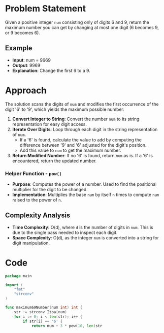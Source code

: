 # Problem Statement
Given a positive integer `num` consisting only of digits 6 and 9, return the maximum number you can get by changing at most one digit (6 becomes 9, or 9 becomes 6).

## Example
- **Input**: num = 9669
- **Output**: 9969
- **Explanation**: Change the first 6 to a 9.

# Approach
The solution scans the digits of `num` and modifies the first occurrence of the digit '6' to '9', which yields the maximum possible number:
1. **Convert Integer to String**: Convert the number `num` to its string representation for easy digit access.
2. **Iterate Over Digits**: Loop through each digit in the string representation of `num`.
    - If a '6' is found, calculate the value to add by computing the difference between '9' and '6' adjusted for the digit's position.
    - Add this value to `num` to get the maximum number.
3. **Return Modified Number**: If no '6' is found, return `num` as is. If a '6' is encountered, return the updated number.

### Helper Function - `pow()`
- **Purpose**: Computes the power of a number. Used to find the positional multiplier for the digit to be changed.
- **Implementation**: Multiplies the base `num` by itself `n` times to compute `num` raised to the power of `n`.

## Complexity Analysis
- **Time Complexity**: O(d), where `d` is the number of digits in `num`. This is due to the single pass needed to inspect each digit.
- **Space Complexity**: O(d), as the integer `num` is converted into a string for digit manipulation.

# Code
```go
package main

import (
	"fmt"
	"strconv"
)

func maximum69Number(num int) int {
    str := strconv.Itoa(num)
    for i := 0; i < len(str); i++ {
        if str[i] == '6' {
            return num + 3 * pow(10, len(str
